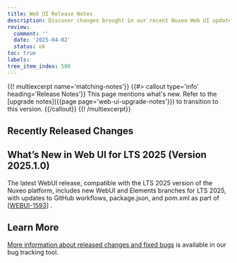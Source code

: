 ```yaml
---
title: Web UI Release Notes
description: Discover changes brought in our recent Nuxeo Web UI updates.
review:
  comment: ''
  date: '2025-04-02'
  status: ok
toc: true
labels:
tree_item_index: 500
---
```


{{! multiexcerpt name='matching-notes'}}
{{#> callout type='info' heading='Release Notes'}}
This page mentions what's new. Refer to the [upgrade notes]({{page page='web-ui-upgrade-notes'}}) to transition to this version.
{{/callout}}
{{! /multiexcerpt}}


## Recently Released Changes

## What’s New in Web UI for LTS 2025 (Version 2025.1.0)

The latest WebUI release, compatible with the LTS 2025 version of the Nuxeo platform, includes new WebUI and Elements branches for LTS 2025, with updates to GitHub workflows, package.json, and pom.xml as part of [[WEBUI-1593](https://hyland.atlassian.net/browse/WEBUI-1593)] .


## Learn More

[More information about released changes and fixed bugs](https://hyland.atlassian.net/projects/WEBUI/versions/35179/tab/release-report-all-issues) is available in our bug tracking tool.